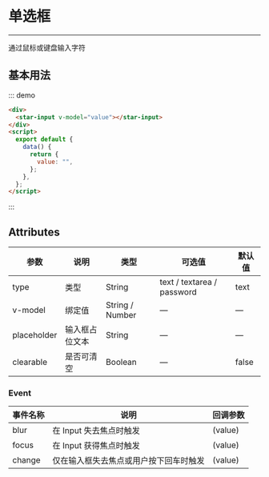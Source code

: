 # 单选框

---

通过鼠标或键盘输入字符

## 基本用法

<div class="dome-alert demo-block">
   <star-input
    v-model="value"
    ></star-input>
</div>
<script>
  export default{
    data () {
        return {
          value: '',
        }
    }
  }
</script>

::: demo

```html
<div>
  <star-input v-model="value"></star-input>
</div>
<script>
  export default {
    data() {
      return {
        value: "",
      };
    },
  };
</script>
```

:::

## Attributes

| 参数        | 说明           | 类型            | 可选值                     | 默认值 |
| ----------- | -------------- | --------------- | -------------------------- | ------ |
| type        | 类型           | String          | text / textarea / password | text   |
| v-model     | 绑定值         | String / Number | —                          | —      |
| placeholder | 输入框占位文本 | String          | —                          | —      |
| clearable   | 是否可清空     | Boolean         | —                          | false  |

### Event

| 事件名称 | 说明                                   | 回调参数 |
| -------- | -------------------------------------- | -------- |
| blur     | 在 Input 失去焦点时触发                | (value)  |
| focus    | 在 Input 获得焦点时触发                | (value)  |
| change   | 仅在输入框失去焦点或用户按下回车时触发 | (value)  |
